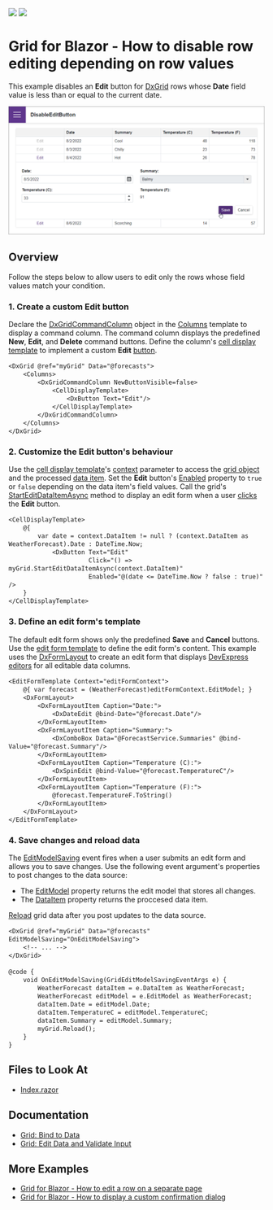 <!-- default badges list -->
[![](https://img.shields.io/badge/Open_in_DevExpress_Support_Center-FF7200?style=flat-square&logo=DevExpress&logoColor=white)](https://supportcenter.devexpress.com/ticket/details/T1106833)
[![](https://img.shields.io/badge/📖_How_to_use_DevExpress_Examples-e9f6fc?style=flat-square)](https://docs.devexpress.com/GeneralInformation/403183)
<!-- default badges end -->
# Grid for Blazor - How to disable row editing depending on row values

This example disables an **Edit** button for [DxGrid](https://docs.devexpress.com/Blazor/DevExpress.Blazor.DxGrid) rows whose **Date** field value is less than or equal to the current date.

![Blazor DxGrid disable row editing](images/disable-row-editing.png)

## Overview

Follow the steps below to allow users to edit only the rows whose field values match your condition.

### 1. Create a custom Edit button

Declare the [DxGridCommandColumn](https://docs.devexpress.com/Blazor/DevExpress.Blazor.DxGridCommandColumn) object in the [Columns](https://docs.devexpress.com/Blazor/DevExpress.Blazor.DxGrid.Columns) template to display a command column. The command column displays the predefined **New**, **Edit**, and **Delete** command buttons. Define the column's [cell display template](https://docs.devexpress.com/Blazor/DevExpress.Blazor.DxGridCommandColumn.CellDisplayTemplate) to implement a custom **Edit** [button](https://docs.devexpress.com/Blazor/401581/buttons). 

```razor
<DxGrid @ref="myGrid" Data="@forecasts">
    <Columns>
        <DxGridCommandColumn NewButtonVisible=false>
            <CellDisplayTemplate>
                <DxButton Text="Edit"/>
            </CellDisplayTemplate>
        </DxGridCommandColumn>
    </Columns>
</DxGrid>
```

### 2. Customize the Edit button's behaviour

Use the [cell display template](https://docs.devexpress.com/Blazor/DevExpress.Blazor.DxGridCommandColumn.CellDisplayTemplate)'s [context](https://docs.devexpress.com/Blazor/DevExpress.Blazor.GridColumnCellDisplayTemplateContext) parameter to access the [grid object](https://docs.devexpress.com/Blazor/DevExpress.Blazor.GridColumnCellDisplayTemplateContext.Grid) and the processed [data item](https://docs.devexpress.com/Blazor/DevExpress.Blazor.GridColumnCellDisplayTemplateContext.DataItem). Set the **Edit** button's [Enabled](https://docs.devexpress.com/Blazor/DevExpress.Blazor.DxButton.Enabled) property to `true` or `false` depending on the data item's field values. Call the grid's [StartEditDataItemAsync](https://docs.devexpress.com/Blazor/DevExpress.Blazor.DxGrid.StartEditDataItemAsync(System.Object)) method to display an edit form when a user [clicks](https://docs.devexpress.com/Blazor/DevExpress.Blazor.DxButton.Click) the **Edit** button.

```razor
<CellDisplayTemplate>
    @{
        var date = context.DataItem != null ? (context.DataItem as WeatherForecast).Date : DateTime.Now;
            <DxButton Text="Edit"
                      Click="() => myGrid.StartEditDataItemAsync(context.DataItem)" 
                      Enabled="@(date <= DateTime.Now ? false : true)" />
    }
</CellDisplayTemplate>
```

### 3. Define an edit form's template

The default edit form shows only the predefined **Save** and **Cancel** buttons. Use the [edit form template](https://docs.devexpress.com/Blazor/DevExpress.Blazor.DxGrid.EditFormTemplate) to define the edit form's content. This example uses the [DxFormLayout](https://docs.devexpress.com/Blazor/DevExpress.Blazor.DxFormLayout) to create an edit form that displays [DevExpress editors](https://docs.devexpress.com/Blazor/401156/data-editors) for all editable data columns.

```razor
<EditFormTemplate Context="editFormContext">
    @{ var forecast = (WeatherForecast)editFormContext.EditModel; }
    <DxFormLayout>
        <DxFormLayoutItem Caption="Date:">
            <DxDateEdit @bind-Date="@forecast.Date"/>
        </DxFormLayoutItem>
        <DxFormLayoutItem Caption="Summary:">
            <DxComboBox Data="@ForecastService.Summaries" @bind-Value="@forecast.Summary"/>
        </DxFormLayoutItem>
        <DxFormLayoutItem Caption="Temperature (C):">
            <DxSpinEdit @bind-Value="@forecast.TemperatureC"/>
        </DxFormLayoutItem>
        <DxFormLayoutItem Caption="Temperature (F):">
            @forecast.TemperatureF.ToString()
        </DxFormLayoutItem>
    </DxFormLayout>
</EditFormTemplate>
```

### 4. Save changes and reload data

The [EditModelSaving](https://docs.devexpress.com/Blazor/DevExpress.Blazor.DxGrid.EditModelSaving) event fires when a user submits an edit form and allows you to save changes. Use the following event argument's properties to post changes to the data source:

- The [EditModel](https://docs.devexpress.com/Blazor/DevExpress.Blazor.GridEditModelSavingEventArgs.EditModel) property returns the edit model that stores all changes.
- The [DataItem](https://docs.devexpress.com/Blazor/DevExpress.Blazor.GridEditModelSavingEventArgs.DataItem) property returns the proccesed data item.

[Reload](https://docs.devexpress.com/Blazor/DevExpress.Blazor.DxGrid.Reload) grid data after you post updates to the data source.

```razor
<DxGrid @ref="myGrid" Data="@forecasts" EditModelSaving="OnEditModelSaving">
    <!-- ... -->
</DxGrid>

@code {
    void OnEditModelSaving(GridEditModelSavingEventArgs e) {
        WeatherForecast dataItem = e.DataItem as WeatherForecast;
        WeatherForecast editModel = e.EditModel as WeatherForecast;
        dataItem.Date = editModel.Date;
        dataItem.TemperatureC = editModel.TemperatureC;
        dataItem.Summary = editModel.Summary;
        myGrid.Reload();
    }
}
```

## Files to Look At

- [Index.razor](./CS/DisableEditButton/Pages/Index.razor)

## Documentation

- [Grid: Bind to Data](https://docs.devexpress.com/Blazor/403737/grid/bind-to-data)
- [Grid: Edit Data and Validate Input](https://docs.devexpress.com/Blazor/403454/grid/edit-data-and-validate-input)

## More Examples

- [Grid for Blazor - How to edit a row on a separate page](https://github.com/DevExpress-Examples/blazor-DxGrid-Separate-Edit-Form)
- [Grid for Blazor - How to display a custom confirmation dialog](https://github.com/DevExpress-Examples/blazor-dxgrid-show-custom-confirmation-dialog)
